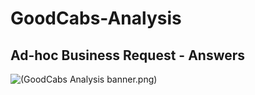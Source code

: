 # GoodCabs-Analysis
## Ad-hoc Business Request - Answers

![(GoodCabs Analysis banner.png)
](https://github.com/ashishkushbi/GoodCabs-Analysis/blob/20914300ba1dc5052223adf2850c8a8acdb2b3a7/GoodCabs%20Analysis%20banner.png)
